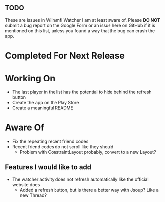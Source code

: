 ## TODO
These are issues in Wiimmfi Watcher I am at least aware of. Please **DO NOT** submit a bug report on the Google Form or an issue here on GitHub if it is mentioned on this list, unless you found a way that the bug can crash the app.

# Completed For Next Release

# Working On
* The last player in the list has the potential to hide behind the refresh button
* Create the app on the Play Store
* Create a meaningful README

# Aware Of
* Fix the repeating recent friend codes
* Recent friend codes do not scroll like they should
    * Problem with ConstraintLayout probably, convert to a new Layout?

## Features I would like to add
* The watcher activity does not refresh automatically like the official website does
    * Added a refresh button, but is there a better way with Jsoup? Like a new Thread?


